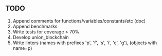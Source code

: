 ## TODO 

1. Append comments for functions/variables/constants/etc (doc)
2. Append benchmarks
3. Write tests for coverage > 70%
4. Develop union_blockchain
5. Write linters (names with prefixes 'p', 'f', 's', 'i', 'c', 'g'), (objects with name=p)
